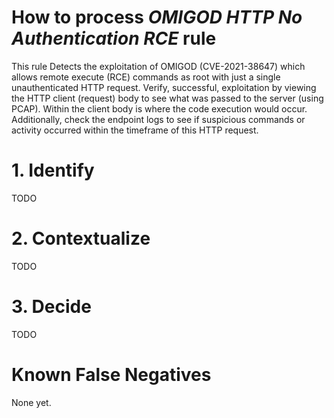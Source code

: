 # How to process *OMIGOD HTTP No Authentication RCE* rule
This rule Detects the exploitation of OMIGOD (CVE-2021-38647) which allows remote execute (RCE) commands as root with just a single unauthenticated HTTP request. Verify, successful, exploitation by viewing the HTTP client (request) body to see what was passed to the server (using PCAP). Within the client body is where the code execution would occur. Additionally, check the endpoint logs to see if suspicious commands or activity occurred within the timeframe of this HTTP request.

# 1. Identify
TODO

# 2. Contextualize
TODO

# 3. Decide
TODO

# Known False Negatives
None yet.
